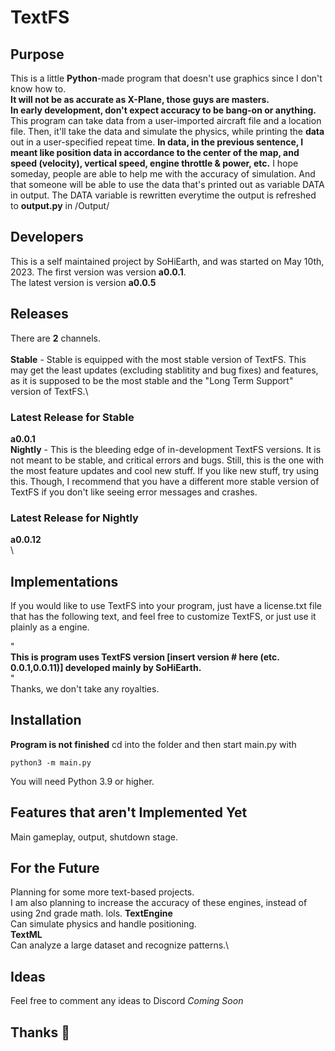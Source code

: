 # TextFS
## Purpose
This is a little **Python**-made program that doesn't use graphics since I don't know how to.\
**It will not be as accurate as X-Plane, those guys are masters.**
\
**In early development, don't expect accuracy to be bang-on or anything.**
\
This program can take data from a user-imported aircraft file and a location file.
Then, it'll take the data and simulate the physics, while printing the **data** out in a user-specified repeat time.
**In data, in the previous sentence, I meant like position data in accordance to the center of the map, and speed (velocity), vertical speed, engine throttle & power, etc.**
I hope someday, people are able to help me with the accuracy of simulation.
And that someone will be able to use the data that's printed out as variable DATA in output.
The DATA variable is rewritten everytime the output is refreshed to **output.py** in /Output/

## Developers
This is a self maintained project by SoHiEarth, and was started on May 10th, 2023. The first version was version **a0.0.1**.\
The latest version is version **a0.0.5**
## Releases
There are **2** channels.\
\
**Stable** - Stable is equipped with the most stable version of TextFS. This may get the least updates (excluding stablitity and bug fixes) and features,
         as it is supposed to be the most stable and the "Long Term Support" version of TextFS.\
### Latest Release for **Stable**
**a0.0.1** 
\
**Nightly** - This is the bleeding edge of in-development TextFS versions. It is not meant to be stable, and critical errors and bugs.
          Still, this is the one with the most feature updates and cool new stuff. If you like new stuff, try using this.
          Though, I recommend that you have a different more stable version of TextFS if you don't like seeing error messages and crashes.
### Latest Release for **Nightly**
**a0.0.12**\
\
## Implementations
If you would like to use TextFS into your program, just have a license.txt file that has the following text, and feel free to customize TextFS, or just use it plainly as a engine.

"\
**This is program uses TextFS version [insert version # here (etc. 0.0.1,0.0.11)] developed mainly by SoHiEarth.**\
"\
Thanks, we don't take any royalties.

## Installation
**Program is not finished**
cd into the folder and then start main.py with
```
python3 -m main.py
```
You will need Python 3.9 or higher.

## Features that aren't Implemented **Yet**
Main gameplay, output, shutdown stage.

## For the Future
Planning for some more text-based projects.\
I am also planning to increase the accuracy of these engines, instead of using 2nd grade math. lols.
**TextEngine** \
Can simulate physics and handle positioning.\
**TextML**\
Can analyze a large dataset and recognize patterns.\

## Ideas
Feel free to comment any ideas to Discord *Coming Soon*

## Thanks 🥰
